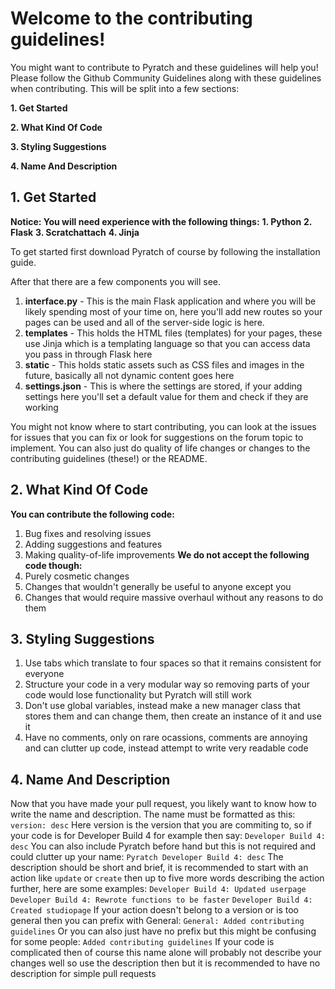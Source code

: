 # **Welcome to the contributing guidelines!**
You might want to contribute to Pyratch and these guidelines will help you!
Please follow the Github Community Guidelines along with these guidelines when contributing.
This will be split into a few sections:

**1. Get Started**

**2. What Kind Of Code**

**3. Styling Suggestions**

**4. Name And Description**

## 1. Get Started
**Notice: You will need experience with the following things:**
**1. Python**
**2. Flask**
**3. Scratchattach**
**4. Jinja**

To get started first download Pyratch of course by following the installation guide.

After that there are a few components you will see.
1. **interface.py** - This is the main Flask application and where you will be likely spending most of your time on, here you'll add new routes so your pages can be used and all of the server-side logic is here.
2. **templates** - This holds the HTML files (templates) for your pages, these use Jinja which is a templating language so that you can access data you pass in through Flask here
3. **static** - This holds static assets such as CSS files and images in the future, basically all not dynamic content goes here
4. **settings.json** - This is where the settings are stored, if your adding settings here you'll set a default value for them and check if they are working

You might not know where to start contributing, you can look at the issues for issues that you can fix or look for suggestions on the forum topic to implement. You can also just do quality of life changes or changes to the contributing guidelines (these!) or the README.

## 2. What Kind Of Code
**You can contribute the following code:**
1. Bug fixes and resolving issues
2. Adding suggestions and features
3. Making quality-of-life improvements
**We do not accept the following code though:**
1. Purely cosmetic changes
2. Changes that wouldn't generally be useful to anyone except you
3. Changes that would require massive overhaul without any reasons to do them

## 3. Styling Suggestions
1. Use tabs which translate to four spaces so that it remains consistent for everyone
2. Structure your code in a very modular way so removing parts of your code would lose functionality but Pyratch will still work
3. Don't use global variables, instead make a new manager class that stores them and can change them, then create an instance of it and use it
4. Have no comments, only on rare ocassions, comments are annoying and can clutter up code, instead attempt to write very readable code

## 4. Name And Description
Now that you have made your pull request, you likely want to know how to write the name and description.
The name must be formatted as this:
`version: desc`
Here version is the version that you are commiting to, so if your code is for Developer Build 4 for example then say:
`Developer Build 4: desc`
You can also include Pyratch before hand but this is not required and could clutter up your name:
`Pyratch Developer Build 4: desc`
The description should be short and brief, it is recommended to start with an action like `update` or `create` then up to five more words describing the action further, here are some examples:
`Developer Build 4: Updated userpage`
`Developer Build 4: Rewrote functions to be faster`
`Developer Build 4: Created studiopage`
If your action doesn't belong to a version or is too general then you can prefix with General:
`General: Added contributing guidelines`
Or you can also just have no prefix but this might be confusing for some people:
`Added contributing guidelines`
If your code is complicated then of course this name alone will probably not describe your changes well so use the description then but it is recommended to have no description for simple pull requests

